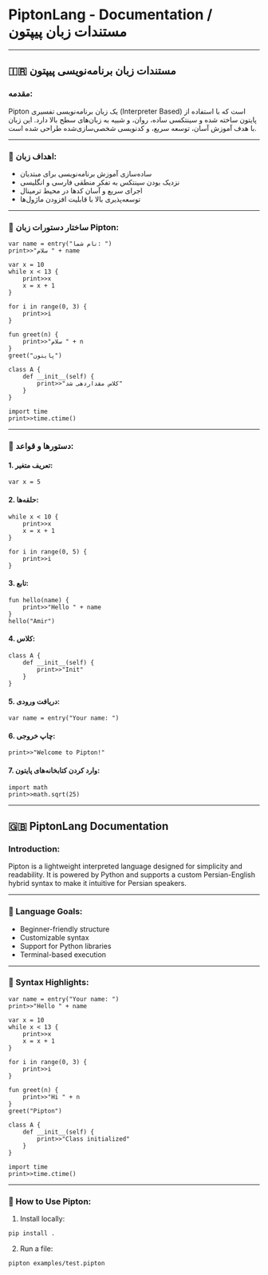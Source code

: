 # PiptonLang - Documentation / مستندات زبان پیپتون

---

## 🇮🇷 مستندات زبان برنامه‌نویسی پیپتون

### مقدمه:

Pipton یک زبان برنامه‌نویسی تفسیری (Interpreter Based) است که با استفاده از پایتون ساخته شده و سینتکسی ساده، روان، و شبیه به زبان‌های سطح بالا دارد. این زبان با هدف آموزش آسان، توسعه سریع، و کدنویسی شخصی‌سازی‌شده طراحی شده است.

---

### 🎯 اهداف زبان:

* ساده‌سازی آموزش برنامه‌نویسی برای مبتدیان
* نزدیک بودن سینتکس به تفکر منطقی فارسی و انگلیسی
* اجرای سریع و آسان کدها در محیط ترمینال
* توسعه‌پذیری بالا با قابلیت افزودن ماژول‌ها

---

### 📌 ساختار دستورات زبان Pipton:

```pipton
var name = entry("نام شما: ")
print>>"سلام " + name

var x = 10
while x < 13 {
    print>>x
    x = x + 1
}

for i in range(0, 3) {
    print>>i
}

fun greet(n) {
    print>>"سلام " + n
}
greet("پایتون")

class A {
    def __init__(self) {
        print>>"کلاس مقداردهی شد"
    }
}

import time
print>>time.ctime()
```

---

### 🧠 دستورها و قواعد:

#### 1. تعریف متغیر:

```pipton
var x = 5
```

#### 2. حلقه‌ها:

```pipton
while x < 10 {
    print>>x
    x = x + 1
}

for i in range(0, 5) {
    print>>i
}
```

#### 3. تابع:

```pipton
fun hello(name) {
    print>>"Hello " + name
}
hello("Amir")
```

#### 4. کلاس:

```pipton
class A {
    def __init__(self) {
        print>>"Init"
    }
}
```

#### 5. دریافت ورودی:

```pipton
var name = entry("Your name: ")
```

#### 6. چاپ خروجی:

```kod
print>>"Welcome to Pipton!"
```

#### 7. وارد کردن کتابخانه‌های پایتون:

```pipton
import math
print>>math.sqrt(25)
```

---

## 🇬🇧 PiptonLang Documentation

### Introduction:

Pipton is a lightweight interpreted language designed for simplicity and readability. It is powered by Python and supports a custom Persian-English hybrid syntax to make it intuitive for Persian speakers.

---

### 🎯 Language Goals:

* Beginner-friendly structure
* Customizable syntax
* Support for Python libraries
* Terminal-based execution

---

### 📌 Syntax Highlights:

```pipton
var name = entry("Your name: ")
print>>"Hello " + name

var x = 10
while x < 13 {
    print>>x
    x = x + 1
}

for i in range(0, 3) {
    print>>i
}

fun greet(n) {
    print>>"Hi " + n
}
greet("Pipton")

class A {
    def __init__(self) {
        print>>"Class initialized"
    }
}

import time
print>>time.ctime()
```

---

### 🔧 How to Use Pipton:

1. Install locally:

```bash
pip install .
```

2. Run a file:

```bash
pipton examples/test.pipton
```






